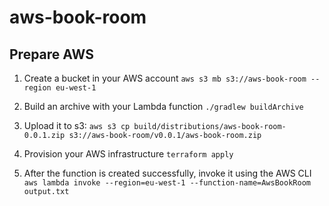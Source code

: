 # aws-book-room

## Prepare AWS

1. Create a bucket in your AWS account
`aws s3 mb s3://aws-book-room --region eu-west-1`
   
2. Build an archive with your Lambda function
`./gradlew buildArchive`
   
3. Upload it to s3:
`aws s3 cp build/distributions/aws-book-room-0.0.1.zip s3://aws-book-room/v0.0.1/aws-book-room.zip`
   
4. Provision your AWS infrastructure
`terraform apply`
   
5. After the function is created successfully, invoke it using the AWS CLI
`aws lambda invoke --region=eu-west-1 --function-name=AwsBookRoom output.txt`
